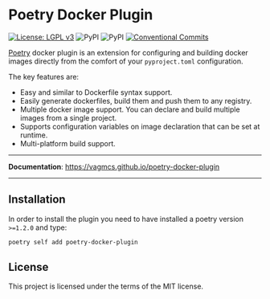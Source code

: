 # Poetry Docker Plugin

[![License: LGPL v3](https://img.shields.io/badge/License-MIT-blue.svg)](https://mit-license.org)
![PyPI](https://img.shields.io/pypi/v/poetry-docker-plugin?color=gree&label=pypi%20package)
![PyPI](https://img.shields.io/pypi/pyversions/poetry-docker-plugin?color=gree)
[![Conventional Commits](https://img.shields.io/badge/Conventional%20Commits-1.0.0-yellow.svg)](https://conventionalcommits.org)

[Poetry](https://python-poetry.org) docker plugin is an extension for configuring and building docker images directly from the comfort of your `pyproject.toml` configuration.

The key features are:

* Easy and similar to Dockerfile syntax support.
* Easily generate dockerfiles, build them and push them to any registry.
* Multiple docker image support. You can declare and build multiple images from a single project.
* Supports configuration variables on image declaration that can be set at runtime.
* Multi-platform build support.

---

**Documentation**: <a href="https://vagmcs.github.io/poetry-docker-plugin" target="_blank">https://vagmcs.github.io/poetry-docker-plugin </a>

---

## Installation

In order to install the plugin you need to have installed a poetry version `>=1.2.0` and type:

```bash
poetry self add poetry-docker-plugin
```

## License

This project is licensed under the terms of the MIT license.